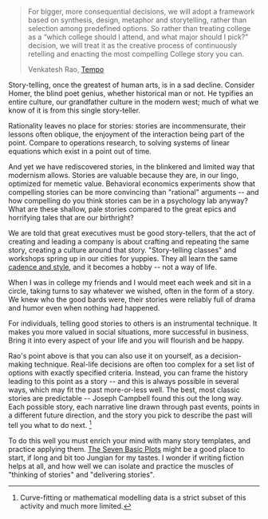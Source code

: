 > For bigger, more consequential decisions, we will adopt a framework based on synthesis, design, metaphor and storytelling, rather than selection among predefined options. So rather than treating college as a “which college should I attend, and what major should I pick?” decision, we will treat it as the creative process of continuously retelling and enacting the most compelling College story you can.
>
> Venkatesh Rao, [Tempo](https://amzn.to/3i0wsjb)

Story-telling, once the greatest of human arts, is in a sad decline. Consider Homer, the blind poet genius, whether historical man or not. He typifies an entire culture, our grandfather culture in the modern west; much of what we know of it is from this single story-teller.

Rationality leaves no place for stories: stories are incommensurate, their lessons often oblique, the enjoyment of the interaction being part of the point. Compare to operations research, to solving systems of linear equations which exist in a point out of time.

And yet we have rediscovered stories, in the blinkered and limited way that modernism allows. Stories are valuable because they are, in our lingo, optimized for memetic value. Behavioral economics experiments show that compelling stories can be more convincing than "rational" arguments -- and how compelling do you think stories can be in a psychology lab anyway? What are these shallow, pale stories compared to the great epics and horrifying tales that are our birthright?

We are told that great executives must be good story-tellers, that the act of creating and leading a company is about crafting and repeating the same story, creating a culture around that story. "Story-telling classes" and workshops spring up in our cities for yuppies. They all learn the same [cadence and style](https://themoth.org/), and it becomes a hobby -- not a way of life.

When I was in college my friends and I would meet each week and sit in a circle, taking turns to say whatever we wished, often in the form of a story. We knew who the good bards were, their stories were reliably full of drama and humor even when nothing had happened.

For individuals, telling good stories to others is an instrumental technique. It makes you more valued in social situations, more successful in business. Bring it into every aspect of your life and you will flourish and be happy.

Rao's point above is that you can also use it on yourself, as a decision-making technique. Real-life decisions are often too complex for a set list of options with exactly specified criteria. Instead, you can frame the history leading to this point as a story -- and this is always possible in several ways, which may fit the past more-or-less well. The best, most classic stories are predictable -- Joseph Campbell found this out the long way. Each possible story, each narrative line drawn through past events, points in a different future direction, and the story you pick to describe the past will tell you what to do next. [^modelling]

[^modelling]: Curve-fitting or mathematical modelling data is a strict subset of this activity and much more limited. 

To do this well you must enrich your mind with many story templates, and practice applying them. [The Seven Basic Plots](https://amzn.to/2CGC81n) might be a good place to start, if long and bit too Jungian for my tastes. I wonder if writing fiction helps at all, and how well we can isolate and practice the muscles of "thinking of stories" and "delivering stories".

